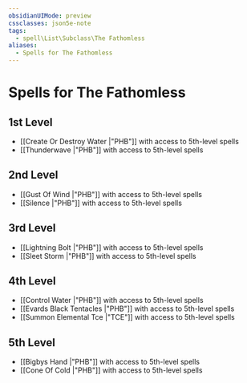 ```yaml
---
obsidianUIMode: preview
cssclasses: json5e-note
tags:
  - spell\List\Subclass\The Fathomless
aliases:
  - Spells for The Fathomless
---
```

# Spells for The Fathomless

## 1st Level

- [[Create Or Destroy Water \|"PHB"]] with access to 5th-level spells
- [[Thunderwave \|"PHB"]] with access to 5th-level spells

## 2nd Level

- [[Gust Of Wind \|"PHB"]] with access to 5th-level spells
- [[Silence \|"PHB"]] with access to 5th-level spells

## 3rd Level

- [[Lightning Bolt \|"PHB"]] with access to 5th-level spells
- [[Sleet Storm \|"PHB"]] with access to 5th-level spells

## 4th Level

- [[Control Water \|"PHB"]] with access to 5th-level spells
- [[Evards Black Tentacles \|"PHB"]] with access to 5th-level spells
- [[Summon Elemental Tce \|"TCE"]] with access to 5th-level spells

## 5th Level

- [[Bigbys Hand \|"PHB"]] with access to 5th-level spells
- [[Cone Of Cold \|"PHB"]] with access to 5th-level spells

